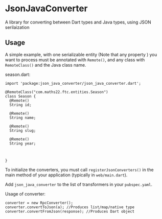 # JsonJavaConverter

A library for converting between Dart types and Java types, using JSON serilaization

## Usage

A simple example, with one serializable entity (Note that any property )
you want to process must be annotated with `Remote()`, and any class with `RemoteClass()`
and the Java class name.

season.dart:

    import 'package:json_java_converter/json_java_converter.dart';

    @RemoteClass("com.maths22.ftc.entities.Season")
    class Season {
      @Remote()
      String id;

      @Remote()
      String name;

      @Remote()
      String slug;

      @Remote()
      String year;



    }

To initialize the converters, you must call `registerJsonConverters()` in the
main method of your application (typically in `web/main.dart`).

Add `json_java_converter` to the list of transformers in your `pubspec.yaml`.

Usage of converter:

    converter = new RpcConverter();
    converter.convertToJson(a); //Produces list/map/native type
    converter.convertFromJson(response); //Produces Dart object